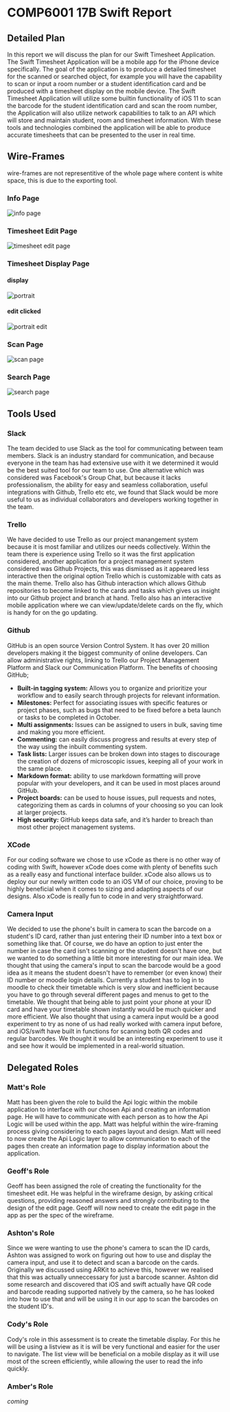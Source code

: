 # COMP6001 17B Swift Report


## Detailed Plan
In this report we will discuss the plan for our Swift Timesheet Application. The Swift Timesheet Application will be a mobile app for the iPhone device specifically. The goal of the application is to produce a detailed timesheet for the scanned or searched object, for example you will have the capability to scan or input a room number or a student identification card and be produced with a timesheet display on the mobile device. The Swift Timesheet Application will utilize some builtin functionality of iOS 11 to scan the barcode for the student identification card and scan the room number, the Application will also utilize network capabilities to talk to an API which will store and maintain student, room and timesheet information. With these tools and technologies combined the application will be able to produce accurate timesheets that can be presented to the user in real time.

## Wire-Frames
wire-frames are not representitive of the whole page where content is white space, this is due to the exporting tool.

### Info Page
![info page](/wire-frames/settings_page.png)

### Timesheet Edit Page
![timesheet edit page](/wire-frames/Timesheet_Edit_Page.png)

### Timesheet Display Page
#### display
![portrait](/wire-frames/Timesheet_Display_Page.png)

#### edit clicked
![portrait edit](/wire-frames/Timesheet_Display_Page_Edit.png)

### Scan Page
![scan page](/wire-frames/Scan_Page.png)

### Search Page
![search page](/wire-frames/Search_Page.png)


## Tools Used

### Slack
The team decided to use Slack as the tool for communicating between team members. Slack is an industry standard for communication, and because everyone in the team has had extensive use with it we determined it would be the best suited tool for our team to use. One alternative which was considered was Facebook's Group Chat, but because it lacks professionalism, the ability for easy and seamless collaboration, useful integrations with Github, Trello etc etc, we found that Slack would be more useful to us as individual collaborators and developers working together in the team.

### Trello
We have decided to use Trello as our project manangement system because it is most familiar and utilizes our needs collectively. Within the team there is experience using Trello so it was the first application considered, another application for a project management system considered was Github Projects, this was dismissed as it appeared less interactive then the original option Trello which is customizable with cats as the main theme. Trello also has Github interaction which allows Github repositories to become linked to the cards and tasks which gives us insight into our Github project and branch at hand. Trello also has an interactive mobile application where we can view/update/delete cards on the fly, which is handy for on the go updating.

### Github
GitHub is an open source Version Control System.  It has over 20 million developers making it the biggest community of online developers.  Can allow administrative rights, linking to Trello our Project Management Platform and Slack our Communication Platform.  The benefits of choosing GitHub;
-    **Built-in tagging system:** Allows you to organize and prioritize your workflow and to easily search through projects for relevant information.
-    **Milestones:** Perfect for associating issues with specific features or project phases, such as bugs that need to be fixed before a beta launch or tasks to be completed in October.
-    **Multi assignments:** Issues can be assigned to users in bulk, saving time and making you more efficient.
-    **Commenting:** can easily discuss progress and results at every step of the way using the inbuilt commenting system.
-    **Task lists:** Larger issues can be broken down into stages to discourage the creation of dozens of microscopic issues, keeping all of your work in the same place.
-    **Markdown format:** ability to use markdown formatting will prove popular with your developers, and it can be used in most places around GitHub.
-    **Project boards:** can be used to house issues, pull requests and notes, categorizing them as cards in columns of your choosing so you can look at larger projects.
-    **High security:** GitHub  keeps data safe, and it’s harder to breach than most other project management systems.

### XCode
For our coding software we chose to use xCode as there is no other way of coding with Swift, however xCode does come with plenty of benefits such as a really easy and functional interface builder. xCode also allows us to deploy our our newly written code to an iOS VM of our choice, proving to be highly beneficial when it comes to sizing and adapting aspects of our designs. Also xCode is really fun to code in and very straightforward.

### Camera Input
We decided to use the phone's built in camera to scan the barcode on a student's ID card, rather than just entering their ID number into a text box or something like that. Of course, we do have an option to just enter the number in case the card isn't scanning or the student doesn't have one, but we wanted to do something a little bit more interesting for our main idea. We thought that using the camera's input to scan the barcode would be a good idea as it means the student doesn't have to remember (or even know) their ID number or moodle login details. Currently a student has to log in to moodle to check their timetable which is very slow and inefficient because you have to go through several different pages and menus to get to the timetable. We thought that being able to just point your phone at your ID card and have your timetable shown instantly would be much quicker and more efficient. We also thought that using a camera input would be a good experiment to try as none of us had really worked with camera input before, and iOS/swift have built in functions for scanning both QR codes and regular barcodes. We thought it would be an interesting experiment to use it and see how it would be implemented in a real-world situation.


## Delegated Roles

### Matt's Role
Matt has been given the role to build the Api logic within the mobile application to interface with our chosen Api and creating an information page. He will have to communicate with each person as to how the Api Logic will be used within the app. Matt was helpful within the wire-framing process giving considering to each pages layout and design. Matt will need to now create the Api Logic layer to allow communication to each of the pages then create an information page to display information about the application.

### Geoff's Role
Geoff has been assigned the role of creating the functionality for the timesheet edit. He was helpful in the wireframe design, by asking critical questions, providing reasoned answers and strongly contributing to the design of the edit page. Geoff will now need to create the edit page in the app as per the spec of the wireframe.

### Ashton's Role
Since we were wanting to use the phone's camera to scan the ID cards, Ashton was assigned to work on figuring out how to use and display the camera input, and use it to detect and scan a barcode on the cards. Originally we discussed using ARKit to achieve this, however we realised that this was actually unneccessary for just a barcode scanner. Ashton did some research and discovered that iOS and swift actually have QR code and barcode reading supported natively by the camera, so he has looked into how to use that and will be using it in our app to scan the barcodes on the student ID's. 

### Cody's Role
Cody's role in this assessment is to create the timetable display. For this he will be using a listview as it is will be very functional and easier for the user to navigate. The list view will be beneficial on a mobile display as it will use most of the screen efficiently, while allowing the user to read the info quickly.

### Amber's Role
_coming_
